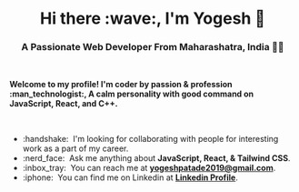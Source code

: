 <h1 align="center">Hi there :wave:, I'm Yogesh 🐼 </h1>

<h3 align="center">A Passionate Web Developer From Maharashatra, India 👨‍💻</h3>

<br/>
<p><strong>Welcome to my profile! I'm coder by passion & profession :man_technologist:, A calm personality with good command on JavaScript, React, and C++.</strong></p>
</br>

<ul>

<li>:handshake: &nbsp;I'm looking for collaborating with people for interesting work as a part of my career.</li>
<li>:nerd_face: &nbsp;Ask me anything about <strong>JavaScript, React, & Tailwind CSS</strong>.</li>
<li>:inbox_tray: &nbsp;You can reach me at <strong><a href="mailto:yogeshpatade2019@gmail.com">yogeshpatade2019@gmail.com</a></strong>.</li>
<li>:iphone: &nbsp;You can find me on Linkedin at <strong><a href="https://www.linkedin.com/in/yogeshpatade21">Linkedin Profile</a></strong>.</li>

</ul>
